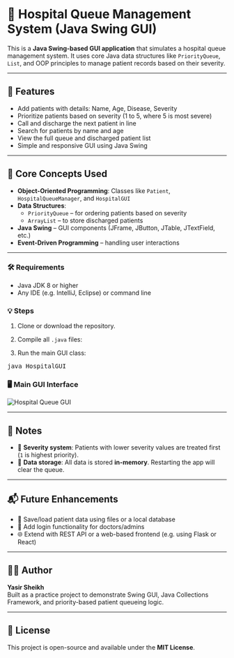 # 🏥 Hospital Queue Management System (Java Swing GUI)

This is a **Java Swing-based GUI application** that simulates a hospital queue management system. It uses core Java data structures like `PriorityQueue`, `List`, and OOP principles to manage patient records based on their severity.

---

## 🚀 Features

- Add patients with details: Name, Age, Disease, Severity
- Prioritize patients based on severity (1 to 5, where 5 is most severe)
- Call and discharge the next patient in line
- Search for patients by name and age
- View the full queue and discharged patient list
- Simple and responsive GUI using Java Swing

---

## 🧠 Core Concepts Used

- **Object-Oriented Programming**: Classes like `Patient`, `HospitalQueueManager`, and `HospitalGUI`
- **Data Structures**:
  - `PriorityQueue` – for ordering patients based on severity
  - `ArrayList` – to store discharged patients
- **Java Swing** – GUI components (JFrame, JButton, JTable, JTextField, etc.)
- **Event-Driven Programming** – handling user interactions

---

### 🛠 Requirements

- Java JDK 8 or higher
- Any IDE (e.g. IntelliJ, Eclipse) or command line

### 💡 Steps

1. Clone or download the repository.
2. Compile all `.java` files:

3. Run the main GUI class:

 <pre>java HospitalGUI</pre> 

### 🖥️ Main GUI Interface

![Hospital Queue GUI](https://github.com/user-attachments/assets/b6a97c5f-5feb-45f7-87a6-ece3fd93816f)

---

## 📌 Notes

- 🔢 **Severity system**: Patients with lower severity values are treated first (`1` is highest priority).
- 💾 **Data storage**: All data is stored **in-memory**. Restarting the app will clear the queue.

---

## 📬 Future Enhancements

- 💽 Save/load patient data using files or a local database
- 🔐 Add login functionality for doctors/admins
- 🌐 Extend with REST API or a web-based frontend (e.g. using Flask or React)

---

## 🧑‍💻 Author

**Yasir Sheikh**  
Built as a practice project to demonstrate Swing GUI, Java Collections Framework, and priority-based patient queueing logic.

---

## 📝 License

This project is open-source and available under the **MIT License**.

